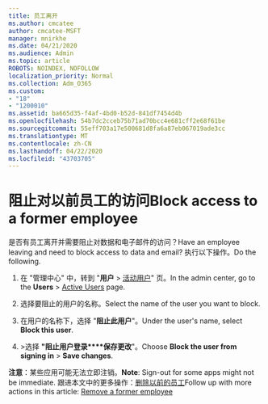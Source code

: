 ```yaml
---
title: 员工离开
ms.author: cmcatee
author: cmcatee-MSFT
manager: mnirkhe
ms.date: 04/21/2020
ms.audience: Admin
ms.topic: article
ROBOTS: NOINDEX, NOFOLLOW
localization_priority: Normal
ms.collection: Adm_O365
ms.custom:
- "18"
- "1200010"
ms.assetid: ba665d35-f4af-4bd0-b52d-841df7454d4b
ms.openlocfilehash: 54b7dc2cceb75b71ad70bcc4e681cff2e68f61be
ms.sourcegitcommit: 55eff703a17e500681d8fa6a87eb067019ade3cc
ms.translationtype: MT
ms.contentlocale: zh-CN
ms.lasthandoff: 04/22/2020
ms.locfileid: "43703705"
---
```

# <a name="block-access-to-a-former-employee"></a><span data-ttu-id="110e8-102">阻止对以前员工的访问</span><span class="sxs-lookup"><span data-stu-id="110e8-102">Block access to a former employee</span></span>

<span data-ttu-id="110e8-103">是否有员工离开并需要阻止对数据和电子邮件的访问？</span><span class="sxs-lookup"><span data-stu-id="110e8-103">Have an employee leaving and need to block access to data and email?</span></span> <span data-ttu-id="110e8-104">执行以下操作。</span><span class="sxs-lookup"><span data-stu-id="110e8-104">Do the following.</span></span>
  
1. <span data-ttu-id="110e8-105">在 "管理中心" 中，转到 "**用户** \> [活动用户](https://go.microsoft.com/fwlink/p/?linkid=834822)" 页。</span><span class="sxs-lookup"><span data-stu-id="110e8-105">In the admin center, go to the **Users** \> [Active Users](https://go.microsoft.com/fwlink/p/?linkid=834822) page.</span></span>

2. <span data-ttu-id="110e8-106">选择要阻止的用户的名称。</span><span class="sxs-lookup"><span data-stu-id="110e8-106">Select the name of the user you want to block.</span></span>

3. <span data-ttu-id="110e8-107">在用户的名称下，选择 "**阻止此用户**"。</span><span class="sxs-lookup"><span data-stu-id="110e8-107">Under the user's name, select **Block this user**.</span></span>

4. <span data-ttu-id="110e8-108">\>选择 **"阻止用户登录\*\*\*\*保存更改**"。</span><span class="sxs-lookup"><span data-stu-id="110e8-108">Choose **Block the user from signing in** \> **Save changes**.</span></span>

<span data-ttu-id="110e8-109">**注意**：某些应用可能无法立即注销。</span><span class="sxs-lookup"><span data-stu-id="110e8-109">**Note**: Sign-out for some apps might not be immediate.</span></span> <span data-ttu-id="110e8-110">跟进本文中的更多操作：[删除以前的员工](https://docs.microsoft.com/office365/admin/add-users/remove-former-employee)</span><span class="sxs-lookup"><span data-stu-id="110e8-110">Follow up with more actions in this article: [Remove a former employee](https://docs.microsoft.com/office365/admin/add-users/remove-former-employee)</span></span>